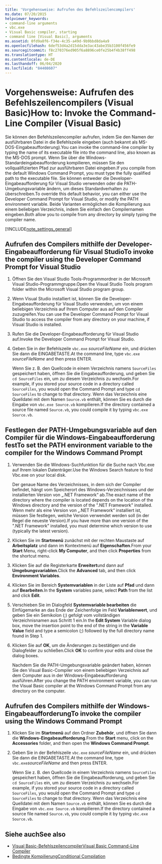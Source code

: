 ```yaml
---
title: 'Vorgehensweise: Aufrufen des Befehlszeilencompilers'
ms.date: 07/20/2015
helpviewer_keywords:
- command-line arguments
- vbc.exe
- Visual Basic compiler, starting
- command line [Visual Basic], arguments
ms.assetid: 0fd9a8f6-f34e-4c35-a49d-9b9bbd8da4a9
ms.openlocfilehash: 6def53d4a2d15dda3e3ac43abe35b3100f456fe9
ms.sourcegitcommit: f8c270376ed905f6a8896ce0fe25b4f4b38ff498
ms.translationtype: HT
ms.contentlocale: de-DE
ms.lasthandoff: 06/04/2020
ms.locfileid: "84408607"
---
```

# <a name="how-to-invoke-the-command-line-compiler-visual-basic"></a><span data-ttu-id="09f50-102">Vorgehensweise: Aufrufen des Befehlszeilencompilers (Visual Basic)</span><span class="sxs-lookup"><span data-stu-id="09f50-102">How to: Invoke the Command-Line Compiler (Visual Basic)</span></span>

<span data-ttu-id="09f50-103">Sie können den Befehlszeilencompiler aufrufen, indem Sie den Namen der ausführbaren Datei in die Befehlszeile eingeben (auch bekannt als MS-DOS-Eingabeaufforderung).</span><span class="sxs-lookup"><span data-stu-id="09f50-103">You can invoke the command-line compiler by typing the name of its executable file into the command line, also known as the MS-DOS prompt.</span></span> <span data-ttu-id="09f50-104">Wenn Sie über die Windows-Standardeingabeaufforderung kompilieren, müssen Sie den vollqualifizierten Pfad zur ausführbaren Datei eingeben.</span><span class="sxs-lookup"><span data-stu-id="09f50-104">If you compile from the default Windows Command Prompt, you must type the fully qualified path to the executable file.</span></span> <span data-ttu-id="09f50-105">Sie können entweder die Developer-Eingabeaufforderung für Visual Studio verwenden oder die PATH-Umgebungsvariable ändern, um dieses Standardverhalten zu überschreiben.</span><span class="sxs-lookup"><span data-stu-id="09f50-105">To override this default behavior, you can either use the Developer Command Prompt for Visual Studio, or modify the PATH environment variable.</span></span> <span data-ttu-id="09f50-106">Beide Varianten ermöglichen die Kompilierung aus einem beliebigen Verzeichnis, indem Sie einfach den Compilernamen eingeben.</span><span class="sxs-lookup"><span data-stu-id="09f50-106">Both allow you to compile from any directory by simply typing the compiler name.</span></span>

[!INCLUDE[note_settings_general](~/includes/note-settings-general-md.md)]

## <a name="to-invoke-the-compiler-using-the-developer-command-prompt-for-visual-studio"></a><span data-ttu-id="09f50-107">Aufrufen des Compilers mithilfe der Developer-Eingabeaufforderung für Visual Studio</span><span class="sxs-lookup"><span data-stu-id="09f50-107">To invoke the compiler using the Developer Command Prompt for Visual Studio</span></span>

1. <span data-ttu-id="09f50-108">Öffnen Sie den Visual Studio Tools-Programmordner in der Microsoft Visual Studio-Programmgruppe.</span><span class="sxs-lookup"><span data-stu-id="09f50-108">Open the Visual Studio Tools program folder within the Microsoft Visual Studio program group.</span></span>

2. <span data-ttu-id="09f50-109">Wenn Visual Studio installiert ist, können Sie die Developer-Eingabeaufforderung für Visual Studio verwenden, um von einem beliebigen Verzeichnis auf Ihrem Computer aus auf den Compiler zuzugreifen.</span><span class="sxs-lookup"><span data-stu-id="09f50-109">You can use the Developer Command Prompt for Visual Studio to access the compiler from any directory on your machine, if Visual Studio is installed.</span></span>

3. <span data-ttu-id="09f50-110">Rufen Sie die Developer-Eingabeaufforderung für Visual Studio auf.</span><span class="sxs-lookup"><span data-stu-id="09f50-110">Invoke the Developer Command Prompt for Visual Studio.</span></span>

4. <span data-ttu-id="09f50-111">Geben Sie in der Befehlszeile `vbc.exe` *sourceFileName* ein, und drücken Sie dann die EINGABETASTE.</span><span class="sxs-lookup"><span data-stu-id="09f50-111">At the command line, type `vbc.exe` *sourceFileName* and then press ENTER.</span></span>

    <span data-ttu-id="09f50-112">Wenn Sie z. B. den Quellcode in einem Verzeichnis namens `SourceFiles` gespeichert haben, öffnen Sie die Eingabeaufforderung, und geben Sie `cd SourceFiles` ein, um zu diesem Verzeichnis zu wechseln.</span><span class="sxs-lookup"><span data-stu-id="09f50-112">For example, if you stored your source code in a directory called `SourceFiles`, you would open the Command Prompt and type `cd SourceFiles` to change to that directory.</span></span> <span data-ttu-id="09f50-113">Wenn das Verzeichnis eine Quelldatei mit dem Namen `Source.vb` enthält, können Sie es durch die Eingabe von `vbc.exe Source.vb` kompilieren.</span><span class="sxs-lookup"><span data-stu-id="09f50-113">If the directory contained a source file named `Source.vb`, you could compile it by typing `vbc.exe Source.vb`.</span></span>

## <a name="to-set-the-path-environment-variable-to-the-compiler-for-the-windows-command-prompt"></a><span data-ttu-id="09f50-114">Festlegen der PATH-Umgebungsvariable auf den Compiler für die Windows-Eingabeaufforderung fest</span><span class="sxs-lookup"><span data-stu-id="09f50-114">To set the PATH environment variable to the compiler for the Windows Command Prompt</span></span>

1. <span data-ttu-id="09f50-115">Verwenden Sie die Windows-Suchfunktion für die Suche nach Vbc.exe auf Ihrem lokalen Datenträger.</span><span class="sxs-lookup"><span data-stu-id="09f50-115">Use the Windows Search feature to find Vbc.exe on your local disk.</span></span>

    <span data-ttu-id="09f50-116">Der genaue Name des Verzeichnisses, in dem sich der Compiler befindet, hängt vom Speicherort des Windows-Verzeichnisses und der installierten Version von „.NET Framework“ ab.</span><span class="sxs-lookup"><span data-stu-id="09f50-116">The exact name of the directory where the compiler is located depends on the location of the Windows directory and the version of the ".NET Framework" installed.</span></span> <span data-ttu-id="09f50-117">Wenn mehr als eine Version von „.NET Framework“ installiert ist, müssen Sie festlegen, welche Version verwendet werden soll (in der Regel die neueste Version).</span><span class="sxs-lookup"><span data-stu-id="09f50-117">If you have more than one version of the ".NET Framework" installed, you must determine which version to use (typically the latest version).</span></span>

2. <span data-ttu-id="09f50-118">Klicken Sie im **Startmenü** zunächst mit der rechten Maustaste auf **Arbeitsplatz** und dann im Kontextmenü auf **Eigenschaften**.</span><span class="sxs-lookup"><span data-stu-id="09f50-118">From your **Start** Menu, right-click **My Computer**, and then click **Properties** from the shortcut menu.</span></span>

3. <span data-ttu-id="09f50-119">Klicken Sie auf die Registerkarte **Erweitert**und dann auf **Umgebungsvariablen**.</span><span class="sxs-lookup"><span data-stu-id="09f50-119">Click the **Advanced** tab, and then click **Environment Variables**.</span></span>

4. <span data-ttu-id="09f50-120">Klicken Sie im Bereich **Systemvariablen** in der Liste auf **Pfad** und dann auf **Bearbeiten**.</span><span class="sxs-lookup"><span data-stu-id="09f50-120">In the **System** variables pane, select **Path** from the list and click **Edit**.</span></span>

5. <span data-ttu-id="09f50-121">Verschieben Sie im Dialogfeld **Systemvariable bearbeiten** die Einfügemarke an das Ende der Zeichenfolge im Feld **Variablenwert**, und geben Sie ein Semikolon (;) gefolgt vom vollständigen Verzeichnisnamen aus Schritt 1 ein.</span><span class="sxs-lookup"><span data-stu-id="09f50-121">In the **Edit System** Variable dialog box, move the insertion point to the end of the string in the **Variable Value** field and type a semicolon (;) followed by the full directory name found in Step 1.</span></span>

6. <span data-ttu-id="09f50-122">Klicken Sie auf **OK**, um die Änderungen zu bestätigen und die Dialogfelder zu schließen.</span><span class="sxs-lookup"><span data-stu-id="09f50-122">Click **OK** to confirm your edits and close the dialog boxes.</span></span>

     <span data-ttu-id="09f50-123">Nachdem Sie die PATH-Umgebungsvariable geändert haben, können Sie den Visual Basic-Compiler von einem beliebigen Verzeichnis auf dem Computer aus in der Windows-Eingabeaufforderung ausführen.</span><span class="sxs-lookup"><span data-stu-id="09f50-123">After you change the PATH environment variable, you can run the Visual Basic compiler at the Windows Command Prompt from any directory on the computer.</span></span>

## <a name="to-invoke-the-compiler-using-the-windows-command-prompt"></a><span data-ttu-id="09f50-124">Aufrufen des Compilers mithilfe der Windows-Eingabeaufforderung</span><span class="sxs-lookup"><span data-stu-id="09f50-124">To invoke the compiler using the Windows Command Prompt</span></span>

1. <span data-ttu-id="09f50-125">Klicken Sie im **Startmenü** auf den Ordner **Zubehör**, und öffnen Sie dann die **Windows-Eingabeaufforderung**.</span><span class="sxs-lookup"><span data-stu-id="09f50-125">From the **Start** menu, click on the **Accessories** folder, and then open the **Windows Command Prompt**.</span></span>

2. <span data-ttu-id="09f50-126">Geben Sie in der Befehlszeile `vbc.exe` *sourceFileName* ein, und drücken Sie dann die EINGABETASTE.</span><span class="sxs-lookup"><span data-stu-id="09f50-126">At the command line, type `vbc.exe`*sourceFileName* and then press ENTER.</span></span>

     <span data-ttu-id="09f50-127">Wenn Sie z. B. den Quellcode in einem Verzeichnis namens `SourceFiles` gespeichert haben, öffnen Sie die Eingabeaufforderung, und geben Sie `cd SourceFiles` ein, um zu diesem Verzeichnis zu wechseln.</span><span class="sxs-lookup"><span data-stu-id="09f50-127">For example, if you stored your source code in a directory called `SourceFiles`, you would open the Command Prompt and type `cd SourceFiles` to change to that directory.</span></span> <span data-ttu-id="09f50-128">Wenn das Verzeichnis eine Quelldatei mit dem Namen `Source.vb` enthält, können Sie es durch die Eingabe von `vbc.exe Source.vb` kompilieren.</span><span class="sxs-lookup"><span data-stu-id="09f50-128">If the directory contained a source file named `Source.vb`, you could compile it by typing `vbc.exe Source.vb`.</span></span>

## <a name="see-also"></a><span data-ttu-id="09f50-129">Siehe auch</span><span class="sxs-lookup"><span data-stu-id="09f50-129">See also</span></span>

- [<span data-ttu-id="09f50-130">Visual Basic-Befehlszeilencompiler</span><span class="sxs-lookup"><span data-stu-id="09f50-130">Visual Basic Command-Line Compiler</span></span>](index.md)
- [<span data-ttu-id="09f50-131">Bedingte Kompilierung</span><span class="sxs-lookup"><span data-stu-id="09f50-131">Conditional Compilation</span></span>](../../programming-guide/program-structure/conditional-compilation.md)
